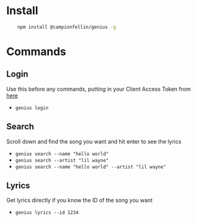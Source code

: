# Install

```sh
    npm install @campionfellin/genius -g
```

# Commands

## Login 

Use this before any commands, putting in your Client Access Token from [here](https://genius.com/api-clients)

* `genius login`

## Search

Scroll down and find the song you want and hit enter to see the lyrics

* `genius search --name "hello world"`
* `genius search --artist "lil wayne"`
* `genius search --name "hello world" --artist "lil wayne"`

## Lyrics

Get lyrics directly if you know the ID of the song you want

* `genius lyrics --id 1234`